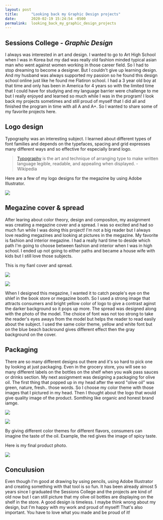 ```yaml
---
layout: post
title:      "Looking back my Graphic Design projects"
date:       2020-02-19 15:24:54 -0500
permalink:  looking_back_my_graphic_design_projects
---
```


## Sessions College - *Graphic Design*
I always was interested in art and design. I wanted to go to Art High School when I was in Korea but my dad was really old fashion minded typical asian man who went against women working in those career field. So I had to stop dreaming to become a designer. But I couldn't give up learning design. And my husband was always supported my passion so he found this design school online just like he found me Flatiron school.
I had a 3 year old boy at that time and only has been in America for 4 years so with the limited time that I could have for studying and my language barrier were challenge to me but I really enjoyed and learned so much while I was in the program! I look back my projects sometimes and still proud of myself that I did all and finished the program in time with all A and A+. So I wanted to share some of my favorite projects here.

## Logo design
Typography was an interesting subject. I learned about different types of font families and depends on the typefaces, spacing and grid expresses many different ways and so effective for especially brand logo.

> [Typography](https://en.wikipedia.org/wiki/Typography) is the art and technique of arranging type to make written language legible, readable, and appealing when displayed.  - Wikipedia
> 

Here are a few of my logo designs for the megazine by using Adobe Illustrator.

![](https://i.imgur.com/6hUwiul.gif)


## Megazine cover & spread
After learing about color theory, design and compositon, my assignment was creating a megazine cover and a spread. I was so excited and had so much fun while I was doing this project!
I'm not a big reader but I always love reading megazines and looking at pictures in the megazine. My favorite is fashion and interior megazine. I had a really hard time to deside which path I'm going to choose between fashion and interior when I was in high school. I ended up not going to either paths and became a house wife with kids but I still love those subjects. 

This is my fianl cover and spread.

![](https://i.imgur.com/ZLuqtAa.jpg)

![](https://i.imgur.com/tiFg9R8.jpg)

When I designed this megazine, I wanted it to catch people's eye on the shlef in the book store or megazine booth. So I used a strong image that attracts consumers and bright yellow color of logo to give a contrast aginst the darker background so it pops up more. The spread was designed along with the photo of the model. The choice of font was not too strong to take the reader's eyes aways from the model but helps the reader to read easily about the subject. I used the same color theme, yellow and white font but on the blue beach backround gives different effect then the gray background on the cover. 

## Packaging
There are so many different designs out there and it's so hard to pick one by looking at just packaging. Even in the grocery store, you will see so many different labels on the bottles on the shelf when you walk pass sauces or drinks section. My next assignment was designing a packaging for olive oil.
The first thing that popped up in my head after the word "olive oil" was green, nature, fresh.. those words. So I choose my color theme with those images that I pictured in my head. Then I thought about the logo that would give quality image of the product. Somthing like organic and honest brand iamge. 

![](https://i.imgur.com/32MRBTv.jpg)

![](https://i.imgur.com/lj33bqJ.jpg)

By giving different color themes for different flavors, consumers can imagine the taste of the oil. Example, the red gives the image of spicy taste.

Here is my final product photo.

![](https://i.imgur.com/XtoIaVc.jpg)

## Conculusion
Even though I'm good at drawing by using pencils, using Adobe Illustrator and creating something with that tool is so fun. It has been already almost 5 years since I graduated the Sessions College and the projects are kind of old now but I can still picture that my olive oil bottles are displaying on the shelf in the store. A good design is timeless. I maybe think wrong about my design, but I'm happy with my work and proud of myself! That's also important. You have to love what you made and be proud of it!
